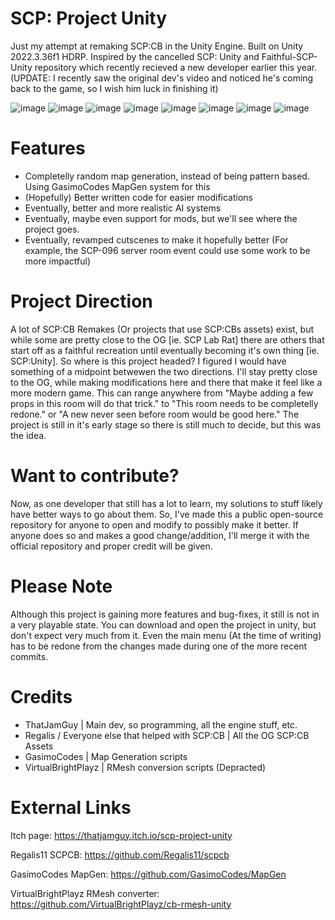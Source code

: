 # SCP: Project Unity
Just my attempt at remaking SCP:CB in the Unity Engine. Built on Unity 2022.3.36f1 HDRP.
Inspired by the cancelled SCP: Unity and Faithful-SCP-Unity repository which recently recieved a new developer earlier this year. (UPDATE: I recently saw the original dev's video and noticed he's coming back to the game, so I wish him luck in finishing it)

![image](https://github.com/ThatJamGuy/scp-project-unity/assets/81861785/e7ecb7a5-0716-4f52-bb47-f14f1c823e21)
![image](https://github.com/ThatJamGuy/scp-project-unity/assets/81861785/f0d66d81-5d98-4cb9-8de3-4599814ca344)
![image](https://github.com/ThatJamGuy/scp-project-unity/assets/81861785/94ee85fb-139c-46d6-96bc-acee2ca9fc60)
![image](https://github.com/ThatJamGuy/scp-project-unity/assets/81861785/1638dfdc-4578-46bd-8a8c-25c20397141b)
![image](https://github.com/ThatJamGuy/scp-project-unity/assets/81861785/45109bba-5026-4c12-b7fe-4b9a5cd07bcd)
![image](https://github.com/ThatJamGuy/scp-project-unity/assets/81861785/6c274c8c-3bd0-4b4e-8c16-7a2a8b93d674)
![image](https://github.com/ThatJamGuy/scp-project-unity/assets/81861785/057c94ee-6e05-4954-893e-c97586f05422)
![image](https://github.com/ThatJamGuy/scp-project-unity/assets/81861785/ca2be39f-4ebb-4fca-80e7-14bd6d9e6b96)

# Features
- Completelly random map generation, instead of being pattern based. Using GasimoCodes MapGen system for this
- (Hopefully) Better written code for easier modifications
- Eventually, better and more realistic AI systems
- Eventually, maybe even support for mods, but we'll see where the project goes.
- Eventually, revamped cutscenes to make it hopefully better (For example, the SCP-096 server room event could use some work to be more impactful)

# Project Direction
A lot of SCP:CB Remakes (Or projects that use SCP:CBs assets) exist, but while some are pretty close to the OG [ie. SCP Lab Rat] there are others that start off as a faithful recreation until eventually becoming it's own thing [ie. SCP:Unity]. So where is this project headed? I figured I would have something of a midpoint betwewen the two directions. I'll stay pretty close to the OG, while making modifications here and there that make it feel like a more modern game. This can range anywhere from "Maybe adding a few props in this room will do that trick." to "This room needs to be completelly redone." or "A new never seen before room would be good here." The project is still in it's early stage so there is still much to decide, but this was the idea.

# Want to contribute?
Now, as one developer that still has a lot to learn, my solutions to stuff likely have better ways to go about them. So, I've made this a public open-source repository for anyone to open and modify to possibly make it better. If anyone does so and makes a good change/addition, I'll merge it with the official repository and proper credit will be given.

# Please Note
Although this project is gaining more features and bug-fixes, it still is not in a very playable state. You can download and open the project in unity, but don't expect very much from it. Even the main menu (At the time of writing) has to be redone from the changes made during one of the more recent commits.

# Credits
- ThatJamGuy | Main dev, so programming, all the engine stuff, etc.
- Regalis / Everyone else that helped with SCP:CB | All the OG SCP:CB Assets
- GasimoCodes | Map Generation scripts
- VirtualBrightPlayz | RMesh conversion scripts (Depracted)

# External Links
Itch page: https://thatjamguy.itch.io/scp-project-unity

Regalis11 SCPCB: https://github.com/Regalis11/scpcb

GasimoCodes MapGen: https://github.com/GasimoCodes/MapGen

VirtualBrightPlayz RMesh converter: https://github.com/VirtualBrightPlayz/cb-rmesh-unity
